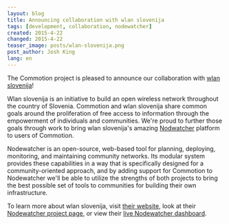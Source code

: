 ```yaml
---
layout: blog
title: Announcing collaboration with wlan slovenija
tags: [development, collaboration, nodewatcher]
created: 2015-4-22
changed: 2015-4-22
teaser_image: posts/wlan-slovenija.png
post_author: Josh King
lang: en
---
```

The Commotion project is pleased to announce our collaboration with [wlan slovenija](https://wlan-si.net)!
<!--more-->

Wlan slovenija is an initiative to build an open wireless network throughout the country of Slovenia. Commotion and wlan slovenija share common goals around the proliferation of free access to information through the empowerment of individuals and communities. We're proud to further those goals through work to bring wlan slovenija's amazing [Nodwatcher](https://dev.wlan-si.net/intertrac/wiki%3ANodewatcher) platform to users of Commotion.

Nodewatcher is an open-source, web-based tool for planning, deploying, monitoring, and maintaining community networks. Its modular system provides these capabilities in a way that is specifically designed for a community-oriented approach, and by adding support for Commotion to Nodewatcher we'll be able to utilize the strengths of both projects to bring the best possible set of tools to communities for building their own infrastructure.

To learn more about wlan slovenija, visit [their website](https://wlan-si.net), look at their [Nodewatcher project page](https://dev.wlan-si.net/intertrac/wiki%3ANodewatcher), or view their [live Nodewatcher dashboard](https://nodes.wlan-si.net).
